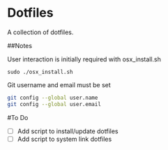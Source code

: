# Dotfiles

A collection of dotfiles.


##Notes

User interaction is initially required with osx_install.sh

`sudo ./osx_install.sh`

Git username and email must be set

```bash
git config --global user.name
git config --global user.email
```

#To Do

- [ ] Add script to install/update dotfiles
- [ ] Add script to system link dotfiles
